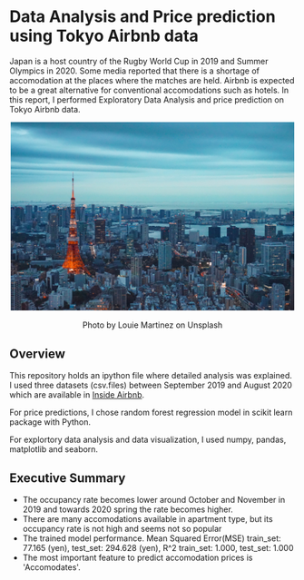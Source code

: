 # Data Analysis and Price prediction using Tokyo Airbnb data
Japan is a host country of the Rugby World Cup in 2019 and Summer Olympics in 2020. Some media reported that there is a shortage of accomodation at the places where the matches are held. Airbnb is expected to be a great alternative for conventional accomodations such as hotels. In this report, I performed Exploratory Data Analysis and price prediction on Tokyo Airbnb data.

<p align="center"><img src = "https://github.com/AsunaMasuda/Tokyo_Airbnb/blob/master/image_for_README.jpg" width=500></p>
<p align="center">Photo by Louie Martinez on Unsplash</p>

## Overview
This repository holds an ipython file where detailed analysis was explained. I used three datasets (csv.files) between September 2019 and August 2020 which are available in [Inside Airbnb](http://insideairbnb.com/get-the-data.html).

For price predictions, I chose random forest regression model in scikit learn package with Python.

For explortory data analysis and data visualization, I used numpy, pandas, matplotlib and seaborn. 

## Executive Summary
- The occupancy rate becomes lower around October and November in 2019 and towards 2020 spring the rate becomes higher.
- There are many accomodations available in apartment type, but its occupancy rate is not high and seems not so popular
- The trained model performance.
  Mean Squared Error(MSE) train_set: 77.165 (yen), test_set: 294.628 (yen),  R^2 train_set: 1.000, test_set: 1.000 
- The most important feature to predict accomodation prices is 'Accomodates'.
